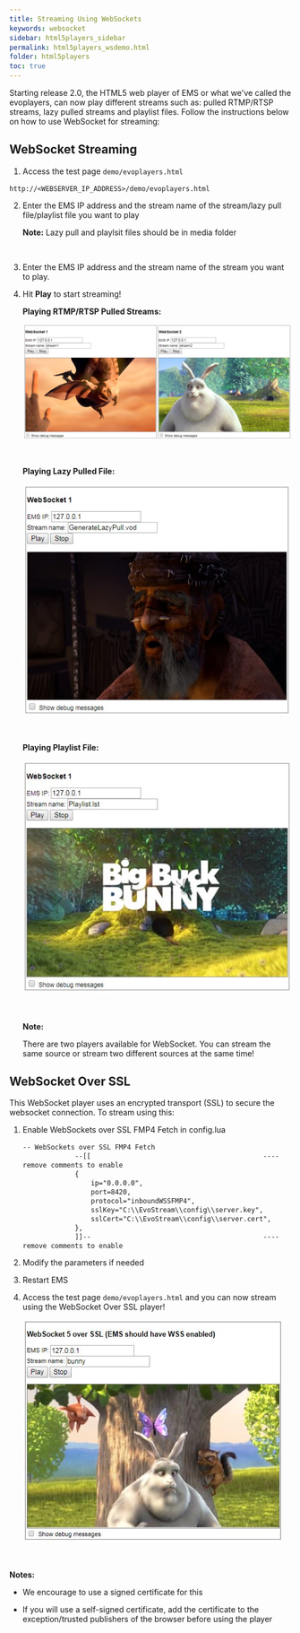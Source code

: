 ```yaml
---
title: Streaming Using WebSockets
keywords: websocket
sidebar: html5players_sidebar
permalink: html5players_wsdemo.html
folder: html5players
toc: true
---
```


Starting release 2.0, the HTML5 web player of EMS or what we've called the evoplayers, can now play different streams such as: pulled RTMP/RTSP streams, lazy pulled streams and playlist files. Follow the instructions below on how to use WebSocket for streaming:



## WebSocket Streaming

1.  Access the test page `demo/evoplayers.html`

   ```
   http://<WEBSERVER_IP_ADDRESS>/demo/evoplayers.html
   ```

2. Enter the EMS IP address and the stream name of the stream/lazy pull file/playlist file you want to play

   **Note:** Lazy pull and playlsit files should be in media folder

   ​

3. Enter the EMS IP address and the stream name of the stream you want to play. 

4. Hit **Play** to start streaming!

   **Playing RTMP/RTSP Pulled Streams:**

   ![](images/html5/websocket.JPG)

   ​

   **Playing Lazy Pulled File:**

   ![](images/html5/play_ws_lazypull.jpg)

   ​

    **Playing Playlist File:**

   ![](images/html5/play_ws_playlist.jpg)

   ​

   **Note:**

   There are two players available for WebSocket. You can stream the same source or stream two different sources at the same time!






## WebSocket Over SSL

This WebSocket player uses an encrypted transport (SSL) to secure the websocket connection. To stream using this:

1. Enable WebSockets over SSL FMP4 Fetch in config.lua

   ```
   -- WebSockets over SSL FMP4 Fetch
   				--[[                                           ---- remove comments to enable
   				{
   					ip="0.0.0.0",
   					port=8420,
   					protocol="inboundWSSFMP4",
   					sslKey="C:\\EvoStream\\config\\server.key",
   					sslCert="C:\\EvoStream\\config\\server.cert",
   				},
   				]]--                                           ---- remove comments to enable
   ```

2. Modify the parameters if needed

3. Restart EMS

4. Access the test page `demo/evoplayers.html` and you can now stream using the WebSocket Over SSL player!

   ![](images/html5/play_wsssl.jpg)

   ​

**Notes:**

- We encourage to use a signed certificate for this

- If you will use a self-signed certificate, add the certificate to the exception/trusted publishers of the browser before using the player

  ​

